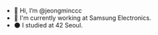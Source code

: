 - 🎃 Hi, I’m @jeongminccc
- 🌱 I'm currently working at Samsung Electronics.
- 🌑 I studied at 42 Seoul.

<!---
jeongminccc/jeongminccc is a ✨ special ✨ repository because its `README.md` (this file) appears on your GitHub profile.
You can click the Preview link to take a look at your changes.
--->
